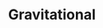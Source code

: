 ---
blog: https://gravitational.com/blog
git: https://github.com/gravitational
logohandle: gravitational
sort: gravitational
title: Gravitational
twitter: https://x.com/gravitationalco
website: https://gravitational.com/
---
